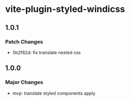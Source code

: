# vite-plugin-styled-windicss

## 1.0.1

### Patch Changes

- 5b2f82d: fix translate nested css

## 1.0.0

### Major Changes

- mvp: translate styled components apply
